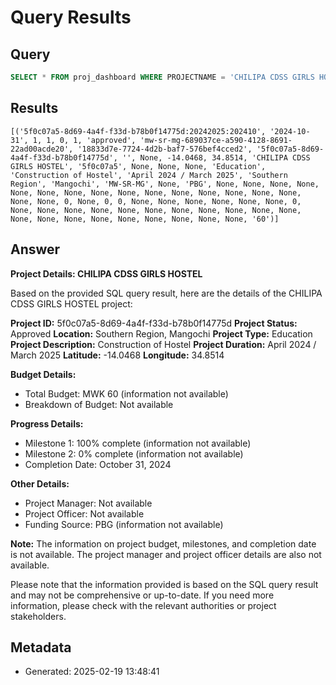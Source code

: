 # Query Results

## Query
```sql
SELECT * FROM proj_dashboard WHERE PROJECTNAME = 'CHILIPA CDSS GIRLS HOSTEL';
```

## Results
```
[('5f0c07a5-8d69-4a4f-f33d-b78b0f14775d:20242025:202410', '2024-10-31', 1, 1, 0, 1, 'approved', 'mw-sr-mg-689037ce-a590-4128-8691-22ad00acde20', '18833d7e-7724-4d2b-baf7-576bef4cced2', '5f0c07a5-8d69-4a4f-f33d-b78b0f14775d', '', None, -14.0468, 34.8514, 'CHILIPA CDSS GIRLS HOSTEL', '5f0c07a5', None, None, None, 'Education', 'Construction of Hostel', 'April 2024 / March 2025', 'Southern Region', 'Mangochi', 'MW-SR-MG', None, 'PBG', None, None, None, None, None, None, None, None, None, None, None, None, None, None, None, None, None, 0, None, 0, 0, None, None, None, None, None, None, 0, None, None, None, None, None, None, None, None, None, None, None, None, None, None, None, None, None, None, None, None, '60')]
```

## Answer
**Project Details: CHILIPA CDSS GIRLS HOSTEL**

Based on the provided SQL query result, here are the details of the CHILIPA CDSS GIRLS HOSTEL project:

**Project ID:** 5f0c07a5-8d69-4a4f-f33d-b78b0f14775d
**Project Status:** Approved
**Location:** Southern Region, Mangochi
**Project Type:** Education
**Project Description:** Construction of Hostel
**Project Duration:** April 2024 / March 2025
**Latitude:** -14.0468
**Longitude:** 34.8514

**Budget Details:**

* Total Budget: MWK 60 (information not available)
* Breakdown of Budget: Not available

**Progress Details:**

* Milestone 1: 100% complete (information not available)
* Milestone 2: 0% complete (information not available)
* Completion Date: October 31, 2024

**Other Details:**

* Project Manager: Not available
* Project Officer: Not available
* Funding Source: PBG (information not available)

**Note:** The information on project budget, milestones, and completion date is not available. The project manager and project officer details are also not available.

Please note that the information provided is based on the SQL query result and may not be comprehensive or up-to-date. If you need more information, please check with the relevant authorities or project stakeholders.

## Metadata
- Generated: 2025-02-19 13:48:41

